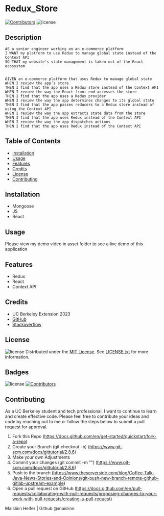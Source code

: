 # Redux_Store

[![Contributors](https://img.shields.io/badge/Collaborator-MAISLINN-blue)](https://github.com/Maislinn)
![license](https://img.shields.io/badge/license-MIT-yellow)

## Description
```text
AS a senior engineer working on an e-commerce platform
I WANT my platform to use Redux to manage global state instead of the Context API
SO THAT my website's state management is taken out of the React ecosystem


GIVEN an e-commerce platform that uses Redux to manage global state
WHEN I review the app’s store
THEN I find that the app uses a Redux store instead of the Context API
WHEN I review the way the React front end accesses the store
THEN I find that the app uses a Redux provider
WHEN I review the way the app determines changes to its global state
THEN I find that the app passes reducers to a Redux store instead of using the Context API
WHEN I review the way the app extracts state data from the store
THEN I find that the app uses Redux instead of the Context API
WHEN I review the way the app dispatches actions
THEN I find that the app uses Redux instead of the Context API 

```
## Table of Contents
 * [Installation](#installation)
 * [Usage](#usage)
 * [Features](#features)
 * [Credits](#credits)
 * [License](#license)
 * [Contributing](#contributing)


## Installation
- Mongoose
- JS
- React

## Usage
Please view my demo video in asset folder to see a live demo of this application 
   
## Features
- Redux
- React
- Context API 

## Credits
- UC Berkeley Extension 2023
- [GitHub](https://docs.github.com/en)
- [Stackoverflow](https://stackoverflow.com/)



## License


![license](https://img.shields.io/badge/license-MIT-yellow)
Distributed under the [MIT License](https://opensource.org/license/mit/). See [LICENSE.txt](/LICENSE) for more information.
## Badges


![license](https://img.shields.io/badge/license-MIT-yellow)
[![Contributors](https://img.shields.io/badge/Collaborator-MAISLINN-blue)](https://github.com/Maislinn)


## Contributing
As a UC Berkeley student and tech professional, I want to continue to learn and create effective code. Please feel free to contribute your ideas and code by reaching out to me or follow the steps below to submit a pull request for approval.


   1. Fork this Repo (https://docs.github.com/en/get-started/quickstart/fork-a-repo)
   2. Create your Branch (git checkout -b) (https://www.git-scm.com/docs/gittutorial/2.8.6)
   3. Make your own Adjustments
   4. Commit your changes (git commit -m "") (https://www.git-scm.com/docs/gittutorial/2.8.6) 
   5. Push to the branch (https://www.theserverside.com/blog/Coffee-Talk-Java-News-Stories-and-Opinions/git-push-new-branch-remote-github-gitlab-upstream-example)
   6. Open a pull request on GitHub (https://docs.github.com/en/pull-requests/collaborating-with-pull-requests/proposing-changes-to-your-work-with-pull-requests/creating-a-pull-request)




Maislinn Helfer | Github @maislinn


